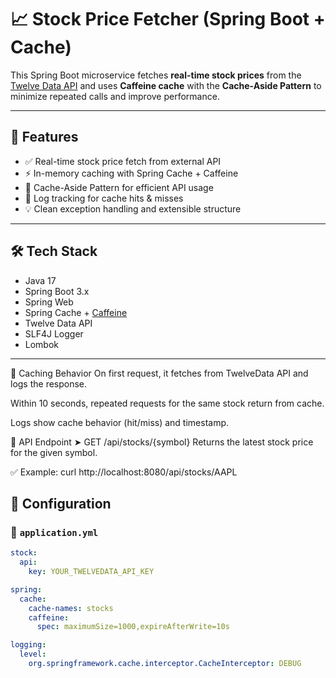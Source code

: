 # 📈 Stock Price Fetcher (Spring Boot + Cache)

This Spring Boot microservice fetches **real-time stock prices** from the [Twelve Data API](https://twelvedata.com/) and uses **Caffeine cache** with the **Cache-Aside Pattern** to minimize repeated calls and improve performance.

---

## 🚀 Features

- ✅ Real-time stock price fetch from external API
- ⚡ In-memory caching with Spring Cache + Caffeine
- 🧠 Cache-Aside Pattern for efficient API usage
- 🧪 Log tracking for cache hits & misses
- 💡 Clean exception handling and extensible structure

---

## 🛠️ Tech Stack

- Java 17
- Spring Boot 3.x
- Spring Web
- Spring Cache + [Caffeine](https://github.com/ben-manes/caffeine)
- Twelve Data API
- SLF4J Logger
- Lombok

---
🧠 Caching Behavior
On first request, it fetches from TwelveData API and logs the response.

Within 10 seconds, repeated requests for the same stock return from cache.

Logs show cache behavior (hit/miss) and timestamp.


🔗 API Endpoint
➤ GET /api/stocks/{symbol}
Returns the latest stock price for the given symbol.

✅ Example:
curl http://localhost:8080/api/stocks/AAPL

## 🔧 Configuration

### 📄 `application.yml`

```yaml
stock:
  api:
    key: YOUR_TWELVEDATA_API_KEY

spring:
  cache:
    cache-names: stocks
    caffeine:
      spec: maximumSize=1000,expireAfterWrite=10s

logging:
  level:
    org.springframework.cache.interceptor.CacheInterceptor: DEBUG

